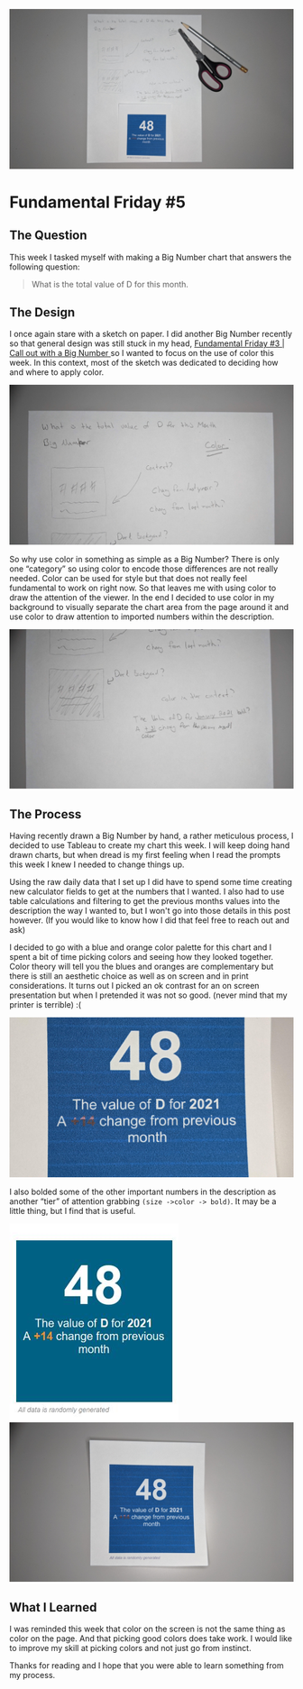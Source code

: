 ![A page of paper with hand written text and cut out images placed on top](../assets/ff5_hero.jpg)

# Fundamental Friday #5

## The Question

This week I tasked myself with making a Big Number chart that answers the following question:

> What is the total value of D for this month.

## The Design

I once again stare with a sketch on paper.  I did another Big Number recently so that general design was still stuck in my head, [Fundamental Friday #3 | Call out with a Big Number ](https://vizfizz.blogspot.com/2021/01/fundamental-friday-3-call-out-with-big.html) so I wanted to focus on the use of color this week.  In this context, most of the sketch was dedicated to deciding how and where to apply color.

![A page of paper with hand written text](../assets/ff5_design_1.jpg)

So why use color in something as simple as a Big Number?  There is only one “category” so using color to encode those differences are not really needed.  Color can be used for style but that does not really feel fundamental to work on right now.  So that leaves me with using color to draw the attention of the viewer.  In the end I decided to use color in my background to visually separate the chart area from the page around it and use color to draw attention to imported numbers within the description.

![A page of paper with hand written text](../assets/ff5_design_2.jpg)

## The Process

Having recently drawn a Big Number by hand, a rather meticulous process,  I decided to use Tableau to create my chart this week.  I will keep doing hand drawn charts, but when dread is my first feeling when I read the prompts this week I knew I needed to change things up.

Using the raw daily data that I set up I did have to spend some time creating new calculator fields to get at the numbers that I wanted.  I also had to use table calculations and filtering to get the previous months values into the description the way I wanted to, but  I won't go into those details in this post however. (If you would like to know how I did that feel free to reach out and ask)

I decided to go with a blue and orange color palette for this chart and I spent a bit of time picking colors and seeing how they looked together.  Color theory will tell you the blues and oranges are complementary but there is still an aesthetic choice as well as on screen and in print considerations.  It turns out I picked an ok contrast for an on screen presentation but when I pretended it was not so good. (never mind that my printer is terrible) :(

![A close up of a printed page](../assets/ff5_process.jpg)

I also bolded some of the other important numbers in the description as another “tier” of attention grabbing `(size ->color -> bold)`.  It may be a little thing, but I find that is useful.

![An image showing numbers and text](../assets/ff5_final_1.jpg)
![A cut out of a printed image of numbers and text](../assets/ff5_final_2.jpg)

## What I Learned

I was reminded this week that color on the screen is not the same thing as color on the page.  And that picking good colors does take work.  I would like to improve my skill at picking colors and not just go from instinct.

Thanks for reading and I hope that you were able to learn something from my process.



